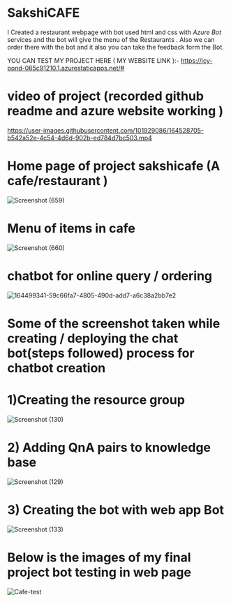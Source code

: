 # SakshiCAFE

I  Created a restaurant webpage with bot used html and css with *Azure Bot* services and  the bot will give the menu of the Restaurants .
 Also we can  order  there with the bot  and it  also you can take the feedback form the Bot.

YOU  CAN TEST  MY PROJECT HERE  ( MY WEBSITE LINK ):-
https://icy-pond-065c91210.1.azurestaticapps.net/#


# video of project (recorded github readme and azure website working )
https://user-images.githubusercontent.com/101929086/164528705-b542a52e-4c54-4d6d-902b-ed784d7bc503.mp4


# Home page of project sakshicafe (A cafe/restaurant )

![Screenshot (659)](https://user-images.githubusercontent.com/101929086/164524133-a73bf56b-8542-48d8-a079-57315ae375f3.png)

# Menu of items in cafe 
![Screenshot (660)](https://user-images.githubusercontent.com/101929086/164524946-117b64c8-da37-466c-b255-81ff58a424e8.png)

# chatbot for online query / ordering

![164499341-59c66fa7-4805-490d-add7-a6c38a2bb7e2](https://user-images.githubusercontent.com/101929086/164526535-ff98454a-04b9-49c9-8080-bc30cc20fe75.png)


# Some of the screenshot taken while creating / deploying the chat bot(steps followed) process for chatbot creation

# 1)Creating  the resource group

![Screenshot (130)](https://user-images.githubusercontent.com/101929086/164498238-bd2dc8f5-6353-4013-a5c2-effa86a9c471.png)

# 2) Adding QnA pairs  to knowledge base

![Screenshot (129)](https://user-images.githubusercontent.com/101929086/164498559-7ca0c40d-6075-4c7d-af68-2e48031301e2.png)

# 3) Creating the  bot with web app Bot


![Screenshot (133)](https://user-images.githubusercontent.com/101929086/164502782-6f011d35-7e3c-4cf8-a76b-2627746b9ec9.png)


# Below is the images of my final project bot testing in web page


![Cafe-test](https://user-images.githubusercontent.com/101929086/164499341-59c66fa7-4805-490d-add7-a6c38a2bb7e2.png)

